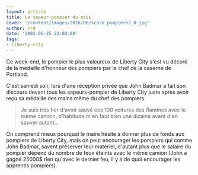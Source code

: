 ```yaml
---
layout: article
title: Le sapeur-pompier du mois
cover: "/content/images/2016/06/score_pompiers2_0.jpg"
author: rr4
date: '2002-06-25 22:00:00'
tags:
- liberty-city
---
```


Ce week-end, le pompier le plus valeureux de Liberty City s'est vu décoré de la médaille d'honneur des pompiers par le chef de la caserne de Portland.

C'est samedi soir, lors d'une réception privée que John Badmar a fait son discours devant tous les sapeurs-pompier de Liberty City juste après avoir reçu sa médaille des mains même du chef des pompiers:

> Je suis très fier d'avoir sauvé ces 100 voitures des flammes avec le même camion, d'habitude m'en faut bien une dizaine avant d'en sauver autant...

On comprend mieux pourquoi le maire hésite à donner plus de fonds aux pompiers de Liberty City, mais on peut encourager les pompiers qui comme John Badmar, savent préserver leur matériel, d'autant plus que le salaire du pompier dépend du nombre de feux éteints avec le même camion (John a gagné 25000$ rien qu'avec le dernier feu, il y a de quoi encourager les apprentis pompiers).
